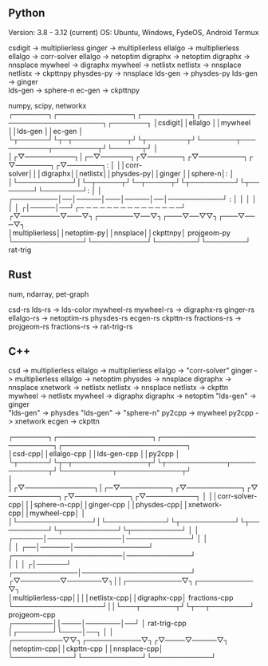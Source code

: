 ## Python

Version: 3.8 - 3.12 (current)
OS: Ubuntu, Windows, FydeOS, Android Termux

csdigit -> multiplierless
ginger   -> multiplierless
ellalgo -> multiplierless
ellalgo -> corr-solver
ellalgo -> netoptim
digraphx -> netoptim
digraphx -> nnsplace
mywheel -> digraphx
mywheel -> netlistx
netlistx -> nnsplace
netlistx -> ckpttnpy
physdes-py -> nnsplace
lds-gen -> physdes-py 
lds-gen -> ginger   
lds-gen -> sphere-n
ec-gen -> ckpttnpy


numpy, scipy, networkx
┌───────┐┌───────────────┐┌──────────┐┌──────────────────────────────┐┌───────┐
│csdigit││ellalgo        ││mywheel   ││lds-gen                       ││ec-gen │
└┬──────┘└┬─┬───────────┬┘└┬────────┬┘└───────┬───────────┬─────────┬┘└──────┬┘
 │        │┌▽──────────┐│┌─▽──────┐┌▽───────┐┌▽─────────┐┌▽───────┐┌▽───────┐: 
 │        ││corr-solver│││digraphx││netlistx││physdes-py││ginger  ││sphere-n│: 
 │        │└───────────┘│└─┬─────┬┘└─┬─────┬┘└┬─────────┘└┬───────┘└────────┘: 
 │        │   ┌─────────│──│─────│───│─────│──│───────────┘                  : 
 │        │   │         │  │     │  ┌│─────│──┘┌─ ─ ─ ─ ─ ─ ─ ─ ─ ─ ─ ─ ─ ─ ─┘ 
┌▽────────▽───▽┐┌───────▽──▽┐┌───▽──▽▽┐┌───▽───▽┐                              
│multiplierless││netoptim-py││nnsplace││ckpttnpy│    projgeom-py 
└──────────────┘└───────────┘└────────┘└────────┘    rat-trig                          

## Rust

num, ndarray, pet-graph

csd-rs
lds-rs -> lds-color
mywheel-rs
mywheel-rs -> digraphx-rs
ginger-rs 
ellalgo-rs -> netoptim-rs
physdes-rs
ecgen-rs
ckpttn-rs
fractions-rs -> projgeom-rs
fractions-rs -> rat-trig-rs

## C++

csd -> multiplierless
ellalgo -> multiplierless
ellalgo -> "corr-solver"
ginger   -> multiplierless
ellalgo -> netoptim
physdes -> nnsplace
digraphx -> nnsplace
xnetwork -> netlistx
netlistx -> nnsplace
netlistx -> ckpttn
mywheel -> netlistx
mywheel -> digraphx
digraphx -> netoptim
"lds-gen" -> ginger  
"lds-gen" -> physdes 
"lds-gen" -> "sphere-n"
py2cpp -> mywheel
py2cpp -> xnetwork
ecgen -> ckpttn

┌───────┐┌───────────────────┐┌────────────────────────────┐┌─────────────────────────┐          
│csd-cpp││ellalgo-cpp        ││lds-gen-cpp                 ││py2cpp                   │          
└┬──────┘└┬─┬───────────────┬┘└┬────────────┬─────────────┬┘└──────────┬─────────────┬┘          
 │        │┌▽──────────────┐│┌─▽──────────┐┌▽───────────┐┌▽──────────┐┌▽───────────┐┌▽──────────┐
 │        ││corr-solver-cpp│││sphere-n-cpp││ginger-cpp  ││physdes-cpp││xnetwork-cpp││mywheel-cpp│
 │        │└───────────────┘│└────────────┘└┬───────────┘└┬──────────┘└┬───────────┘└┬──────────┘
 │        │          ┌──────│───────────────│─────────────┘            │             │           
 │        │       ┌──│──────│───────────────┘   ┌──────────────────────│─────────────┘           
 │        │       │ ┌│──────┘     ┌─────────────│──────────────────────┘                         
┌▽────────▽───────▽┐││┌───────────▽┐┌───────────▽┐                                               
│multiplierless-cpp││││netlistx-cpp││digraphx-cpp│            fractions-cpp                                   
└──────────────────┘││└───┬───────┬┘└┬──┬────────┘            projgeom-cpp                                   
           ┌────────││────│───────│──┘  │                     rat-trig-cpp                                    
           │┌───────┘└────│──┐    │     │                                                        
┌──────────▽▽┐┌───────────▽┐┌▽────▽─────▽┐                                                       
│netoptim-cpp││ckpttn-cpp  ││nnsplace-cpp│                                                       
└────────────┘└────────────┘└────────────┘                                                       

